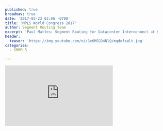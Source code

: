 ```yaml
---
published: true
breadnav: true
date: '2017-03-23 03:06 -0700'
title: 'MPLS World Congress 2017'
author: Segment Routing Team
excerpt: 'Paul Mattes: Segment Routing for Datacenter Interconnect at Scale'
header:
  teaser: 'https://img.youtube.com/vi/Sx6MEGD4NlQ/mqdefault.jpg'
categories:
  - SRMPLS

---    
```

       
<iframe width="355" height="200" src="https://www.youtube.com/embed/Sx6MEGD4NlQ" frameborder="0" allowfullscreen></iframe>
